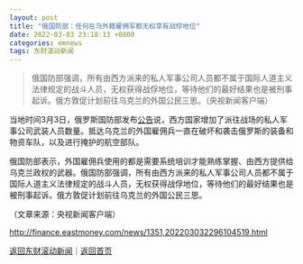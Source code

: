 ```yaml
---
layout: post
title: "俄国防部：任何在乌外籍雇佣军都无权享有战俘地位"
date: 2022-03-03 23:18:13 +0800
categories: emnews
tags: 东财滚动新闻
---
```

> 俄国防部强调，所有由西方派来的私人军事公司人员都不属于国际人道主义法律规定的战斗人员，无权获得战俘地位，等待他们的最好结果也是被刑事起诉。俄方敦促计划前往乌克兰的外国公民三思。（央视新闻客户端）

<p>当地时间3月3日，俄罗斯国防部发布<span id="Info.3332"><a href="http://data.eastmoney.com/notices/" class="infokey">公告</a></span>说，西方国家增加了派往战场的私人军事公司武装人员数量。抵达乌克兰的外国雇佣兵一直在破坏和袭击俄罗斯的装备和物资车队，以及进行掩护的航空部队。</p>
 <p>俄国防部表示，外国雇佣兵使用的都是需要系统培训才能熟练掌握、由西方提供给乌克兰政权的武器。俄国防部强调，所有由西方派来的私人军事公司人员都不属于国际人道主义法律规定的战斗人员，无权获得战俘地位，等待他们的最好结果也是被刑事起诉。俄方敦促计划前往乌克兰的外国公民三思。</p><p class="em_media">（文章来源：央视新闻客户端）</p>

<http://finance.eastmoney.com/news/1351,202203032296104519.html>

[返回东财滚动新闻](//finews.withounder.com/emnews/)｜[返回首页](//finews.withounder.com/)